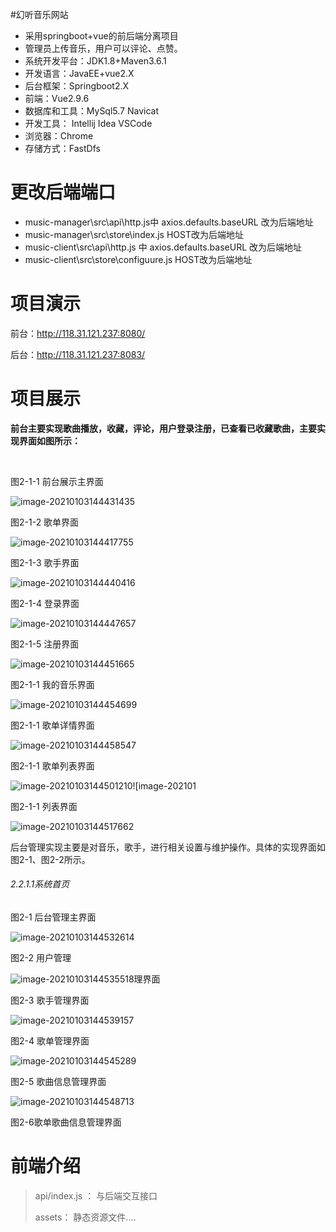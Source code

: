  #幻听音乐网站

* 采用springboot+vue的前后端分离项目
* 管理员上传音乐，用户可以评论、点赞。
* 系统开发平台：JDK1.8+Maven3.6.1
* 开发语言：JavaEE+vue2.X 
* 后台框架：Springboot2.X 
* 前端：Vue2.9.6 
* 数据库和工具：MySql5.7 Navicat
* 开发工具： Intellij Idea VSCode 
* 浏览器：Chrome
* 存储方式：FastDfs

# 更改后端端口

* music-manager\src\api\http.js中  axios.defaults.baseURL 改为后端地址
* music-manager\src\store\index.js  HOST改为后端地址
* music-client\src\api\http.js 中  axios.defaults.baseURL 改为后端地址
* music-client\src\store\configuure.js  HOST改为后端地址

# 项目演示

前台：http://118.31.121.237:8080/

后台：http://118.31.121.237:8083/



# 项目展示

​    **前台主要实现歌曲播放，收藏，评论，用户登录注册，已查看已收藏歌曲，主要实现界面如图所示：**

​                               

 图2-1-1 前台展示主界面

![image-20210103144431435](\image\image-20210103144431435.png)

图2-1-2 歌单界面

 ![image-20210103144417755](image\image-20210103144417755.png)



图2-1-3 歌手界面

 

 ![image-20210103144440416](image\image-20210103144440416.png)

图2-1-4 登录界面

 ![image-20210103144447657](image\image-20210103144447657.png)

图2-1-5 注册界面

 ![image-20210103144451665](\image\image-20210103144451665.png)

图2-1-1 我的音乐界面

 ![image-20210103144454699]( image\image-20210103144454699.png)

图2-1-1 歌单详情界面

 ![image-20210103144458547]( image\image-20210103144458547.png)

  图2-1-1 歌单列表界面

 

 ![image-20210103144501210]( image\image-20210103144501210.png)![image-202101 

 图2-1-1 列表界面

![image-20210103144517662]( image\image-20210103144517662.png)

后台管理实现主要是对音乐，歌手，进行相关设置与维护操作。具体的实现界面如图2-1、图2-2所示。

###### 2.2.1.1系统首页



图2-1 后台管理主界面

 ![image-20210103144532614](image\image-20210103144532614.png)

图2-2 用户管理

![image-20210103144535518]( image\image-20210103144535518.png)理界面



图2-3 歌手管理界面

 ![image-20210103144539157]( image\image-20210103144539157.png)

图2-4 歌单管理界面

 <img src=" image\image-20210103144545289.png" alt="image-20210103144545289"  />

图2-5 歌曲信息管理界面

 ![image-20210103144548713]( \image\image-20210103144548713.png)

图2-6歌单歌曲信息管理界面

# 前端介绍 

> api/index.js ： 与后端交互接口
>
> assets： 静态资源文件....



